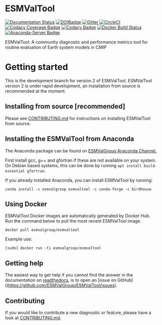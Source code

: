 # ESMValTool
[![Documentation Status](https://readthedocs.org/projects/esmvaltool/badge/?version=version2_development)](https://esmvaltool.readthedocs.io/en/version2_development/?badge=version2_development)
[![DOIBadge](https://img.shields.io/badge/DOI-10.17874%2Fac8548f0315-blue.svg)](https://doi.org/10.17874/ac8548f0315)
[![Gitter](https://badges.gitter.im/Join%20Chat.svg)](https://gitter.im/ESMValGroup?utm_source=badge&utm_medium=badge&utm_campaign=pr-badge&utm_content=badge)
[![CircleCI](https://circleci.com/gh/ESMValGroup/ESMValTool.svg?style=svg)](https://circleci.com/gh/ESMValGroup/ESMValTool)
[![Codacy Coverage Badge](https://api.codacy.com/project/badge/Coverage/79bf6932c2e844eea15d0fb1ed7e415c)](https://www.codacy.com/app/ESMValGroup/ESMValTool?utm_source=github.com&amp;utm_medium=referral&amp;utm_content=ESMValGroup/ESMValTool&amp;utm_campaign=Badge_Coverage)
[![Codacy Badge](https://api.codacy.com/project/badge/Grade/79bf6932c2e844eea15d0fb1ed7e415c)](https://www.codacy.com/app/ESMValGroup/ESMValTool?utm_source=github.com&amp;utm_medium=referral&amp;utm_content=ESMValGroup/ESMValTool&amp;utm_campaign=Badge_Grade)
[![Docker Build Status](https://img.shields.io/docker/build/esmvalgroup/esmvaltool.svg)](https://hub.docker.com/r/esmvalgroup/esmvaltool/)
[![Anaconda-Server Badge](https://anaconda.org/esmvalgroup/esmvaltool/badges/installer/conda.svg)](https://conda.anaconda.org/esmvalgroup)


ESMValTool: A community diagnostic and performance metrics tool for routine evaluation of Earth system models in CMIP

# Getting started
This is the development branch for version 2 of ESMValTool. ESMValTool version 2 is under rapid development, an installation from source is recommended at the moment.

## Installing from source [recommended]
Please see [CONTRIBUTING.md](https://github.com/ESMValGroup/ESMValTool/blob/version2_development/CONTRIBUTING.md) for instructions on installing ESMValTool from source.

## Installing the ESMValTool from Anaconda
The Anaconda package can be found on [ESMValGroup Anaconda Channel.](https://anaconda.org/ESMValGroup)

First install gcc, g++ and gfortran if these are not available on your system. On Debian based systems, this can be done by
running `apt install build-essential gfortran`.

If you already installed Anaconda, you can install ESMValTool by running:
```
conda install -c esmvalgroup esmvaltool -c conda-forge -c birdhouse
```

## Using Docker
ESMValTool Docker images are automatically generated by Docker Hub. Run the command below to pull the most recent ESMValTool image.
```
docker pull esmvalgroup/esmvaltool
```
Example use:
```
[sudo] docker run -ti esmvalgroup/esmvaltool
```

## Getting help
The easiest way to get help if you cannot find the answer in the documentation on [readthedocs](https://esmvaltool.readthedocs.io), is to open an [issue on GitHub]((https://github.com/ESMValGroup/ESMValTool/issues).

## Contributing
If you would like to contribute a new diagnostic or feature, please have a look at [CONTRIBUTING.md](https://github.com/ESMValGroup/ESMValTool/blob/version2_development/CONTRIBUTING.md).

